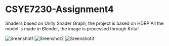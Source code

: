 # CSYE7230-Assignment4
Shaders based on Unity Shader Graph, the project is based on HDRP
All the model is made in Blender, the image is processed through Krita!


![Sreenshot1](https://user-images.githubusercontent.com/32485974/162667441-1c26e77b-35d2-4466-934c-be1ed2c38f40.png)
![Sreenshot2](https://user-images.githubusercontent.com/32485974/162667443-f29bd2c8-9ecc-4d8f-b2fa-af00fb04b0b1.png)
![Sreenshot3](https://user-images.githubusercontent.com/32485974/162667444-8af39be7-a4ea-439c-a25a-77fe880caae7.png)
